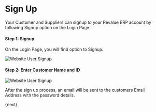 # Sign Up

Your Customer and Suppliers can signup to your Revalue ERP account by following Signup option on the Login Page.

#### Step 1: Signup

On the Login Page, you will find option to Signup.

<img class="screenshot" alt="Website User Signup" src="/docs/assets/img/website/website-login.png">

#### Step 2: Enter Customer Name and ID

<img class="screenshot" alt="Website User Signup" src="/docs/assets/img/website/website-signup-details.png">

After the sign up process, an email will be sent to the customers Email Address with the password details.

{next}
